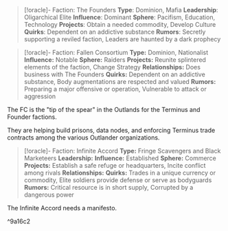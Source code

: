
> [!oracle]- Faction: The Founders
> **Type**: Dominion, Mafia
> **Leadership**: Oligarchical Elite
> **Influence**: Dominant
> **Sphere**: Pacifism, Education, Technology
> **Projects**: Obtain a needed commodity, Develop Culture
> **Quirks**: Dependent on an addictive substance
> **Rumors**: Secretly supporting a reviled faction, Leaders are haunted by a dark prophecy

> [!oracle]- Faction: Fallen Consortium
> **Type:** Dominion, Nationalist
> **Influence:** Notable
> **Sphere:** Raiders
> **Projects:** Reunite splintered elements of the faction, Change Strategy
> **Relationships:** Does business with The Founders
> **Quirks:** Dependent on an addictive substance, Body augmentations are respected and valued
> **Rumors:** Preparing a major offensive or operation, Vulnerable to attack or aggression

The FC is the "tip of the spear" in the Outlands for the Terminus and Founder factions.

They are helping build prisons, data nodes, and enforcing Terminus trade contracts among the various Outlander organizations.

> [!oracle]- Faction: Infinite Accord
> **Type:** Fringe Scavengers and Black Marketeers
> **Leadership:**
> **Influence:** Established
> **Sphere:** Commerce
> **Projects:** Establish a safe refuge or headquarters, Incite conflict among rivals
> **Relationships:**
> **Quirks:** Trades in a unique currency or commodity, Elite soldiers provide defense or serve as bodyguards
> **Rumors:** Critical resource is in short supply, Corrupted by a dangerous power

The Infinite Accord needs a manifesto.


^9a16c2



